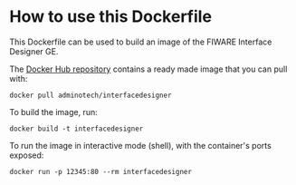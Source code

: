 # How to use this Dockerfile

This Dockerfile can be used to build an image of the FIWARE Interface Designer GE.

The [Docker Hub repository](https://hub.docker.com/r/adminotech/interfacedesigner/) contains a ready made image that you can pull with:

	docker pull adminotech/interfacedesigner

To build the image, run:

    docker build -t interfacedesigner

To run the image in interactive mode (shell), with the container's ports exposed:

    docker run -p 12345:80 --rm interfacedesigner